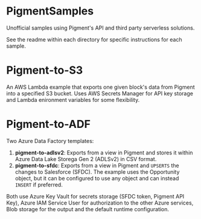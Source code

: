 # PigmentSamples
Unofficial samples using Pigment's API and third party serverless solutions.

See the readme within each directory for specific instructions for each sample.

# Pigment-to-S3 


An AWS Lambda example that exports one given block's data from Pigment into a specified S3 bucket. Uses AWS Secrets Manager for API key storage and Lambda enironment variables for some flexibility.

# Pigment-to-ADF

Two Azure Data Factory templates:
1. **pigment-to-adlsv2**: Exports from a view in Pigment and stores it within Azure Data Lake Storega Gen 2 (ADLSv2) in CSV format.
2. **pigment-to-sfdc**: Exports from a view in Pigment and `UPSERTS` the changes to Salesforce (SFDC). The example uses the Opportunity object, but it can be configured to use any object and can instead `INSERT` if preferred.


Both use Azure Key Vault for secrets storage (SFDC token, Pigment API Key), Azure IAM Service User for authorization to the other Azure services, Blob storage for the output and the default runtime configuration.
